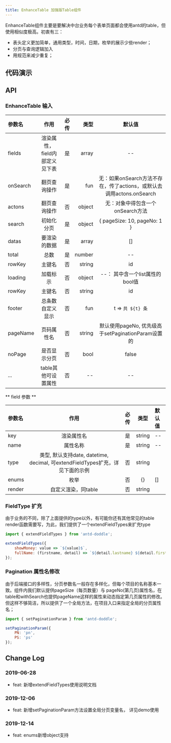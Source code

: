 ```yaml
---
title: EnhanceTable 加强版Table组件
---
```


EnhanceTable组件主要是要解决中台业务每个表单页面都会使用antd的table，但使用相似度极高。初衷有三：
 - 表头定义更加简单，通用类型，时间，日期，枚举的展示少些render；
 - 分页与查询逻辑加入
 - 用规范来减少重复；  
 
## 代码演示

## API

### EnhanceTable 输入
| 参数名 | 作用 | 必传 | 类型 | 默认值  
:--|:--:|---:|---:|:---:   
| fields | 渲染属性，field内部定义见下表 | 是 | array | -- 
| onSearch | 翻页查询操作 | 是 | fun | 无：如果onSearch方法不存在，传了actions，或默认去调用actons.onSearch
| actons | 翻页查询操作 | 否 |  object | 无：对象中得包含一个onSearch方法 
| search | 初始化分页 | 是 |  object | { pageSize: 10, pageNo: 1 } 
| datas | 要渲染的数据 | 是 | array | []
| total | 总数 | 是 | number | --
| rowKey | 主键名 | 否 | string | id
| loading | 加载标示 | 否 | object | --： 其中含一个list属性的bool值
| rowKey | 主键名 | 否 | string | id
| footer | 总条数自定义显示 | 否 | fun | t => `共 ${t} 条`
| pageName | 页码属性名 | 否 | string | 默认使用pageNo, 优先级高于setPaginationParam设置的
| noPage | 是否显示分页 | 否 | bool | false
| ... | table其他可设置属性 | 否 | -- | --  

** field 参数  **

| 参数名 | 作用 | 必传 | 类型 | 默认值  
:--|:-------------------------:|:---:|:--:|:--
| key | 渲染属性名 | 是 | string | --
| name | 属性名称 | 是 |  string | -- 
| type | 类型, 默认支持date, datetime, decimal, 可extendFieldTypes扩充，详见下面的示例 | 否 |  string | 
| enums | 枚举 | 否 |  {} | [] | -- [{ label: '', value: '' }]或则对象，见上面示例
| render | 自定义渲染，同table | 否 |  string |  

### FieldType 扩充
由于业务的不同，除了上面提供的type以外，有可能你还有其他常见的table render函数需要写，为此，我们提供了一个extendFieldTypes来扩充type

```javascript
import { extendFieldTypes } from 'antd-doddle';

extendFieldTypes({
    showMoney: value => `${value}$`,
    fullName: (firstname, detail) => `${detail.lastname} ${detail.firstname}`
});

```

### Pagination 属性名修改
由于后端接口的多样性，分页参数名一般存在多样化，但每个项目的名称基本一致。组件内我们默认提供pageSize（每页数量）与 pageNo(第几页)属性名，在table和withSearch也提供pageName这样的属性来动态指定第几页属性的修改。但这样不够简洁，所以提供了一个全局方法，在项目入口来指定全局的分页属性名；

```javascript
import { setPaginationParam } from 'antd-doddle';

setPaginationParam({
    PN: 'pn',
    PS: 'ps'
});

```

## Change Log

### 2019-06-28

 - feat: 新增extendFieldTypes使用说明文档

### 2019-12-06

 - feat: 新增setPaginationParam方法设置全局分页变量名， 详见demo使用

### 2019-12-14

 - feat: enums新增object支持